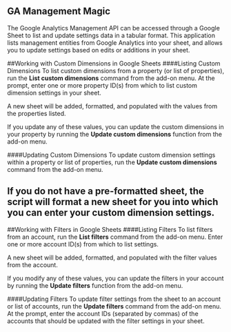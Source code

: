 GA Management Magic
---------
The Google Analytics Management API can be accessed through a Google Sheet to list and update settings data in a tabular format. This application lists management entities from Google Analytics into your sheet, and allows you to update settings based on edits or additions in your sheet.

##Working with Custom Dimensions in Google Sheets
####Listing Custom Dimensions
To list custom dimensions from a property (or list of properties), run the __List custom dimensions__ command from the add-on menu. At the prompt, enter one or more property ID(s) from which to list custom dimension settings in your sheet.

A new sheet will be added, formatted, and populated with the values from the properties listed.

If you update any of these values, you can update the custom dimensions in your property by running the __Update custom dimensions__ function from the add-on menu.

####Updating Custom Dimensions
To update custom dimension settings within a property or list of properties, run the __Update custom dimensions__ command from the add-on menu.

If you do not have a pre-formatted sheet, the script will format a new sheet for you into which you can enter your custom dimension settings.
---------
##Working with Filters in Google Sheets
####Listing Filters
To list filters from an account, run the __List filters__ command from the add-on menu. Enter one or more account ID(s) from which to list settings.

A new sheet will be added, formatted, and populated with the filter values from the account.

If you modify any of these values, you can update the filters in your account by running the __Update filters__ function from the add-on menu.

####Updating Filters
To update filter settings from the sheet to an account or list of accounts, run the __Update filters__ command from the add-on menu. At the prompt, enter the account IDs (separated by commas) of the accounts that should be updated with the filter settings in your sheet.